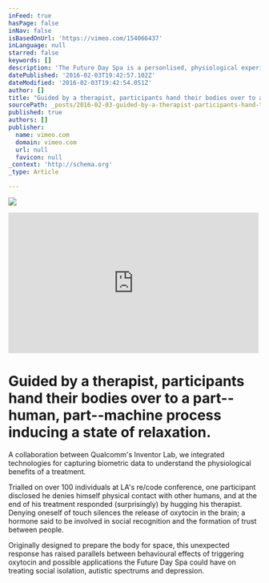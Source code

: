 ```yaml
---
inFeed: true
hasPage: false
inNav: false
isBasedOnUrl: 'https://vimeo.com/154066437'
inLanguage: null
starred: false
keywords: []
description: 'The Future Day Spa is a personlised, physiological experience delivering controlled vacuum pressure to the body replicating the feeling of being hugged.'
datePublished: '2016-02-03T19:42:57.102Z'
dateModified: '2016-02-03T19:42:54.051Z'
author: []
title: "Guided by a therapist, participants hand their bodies over to a part–human, part–machine process inducing a state of relaxation.\_"
sourcePath: _posts/2016-02-03-guided-by-a-therapist-participants-hand-their-bodies-over-t.md
published: true
authors: []
publisher:
  name: vimeo.com
  domain: vimeo.com
  url: null
  favicon: null
_context: 'http://schema.org'
_type: Article

---
```

![](https://the-grid-user-content.s3-us-west-2.amazonaws.com/e8788d7c-462c-4bef-9731-1c22ce523d03.jpg)

<iframe src="https://player.vimeo.com/video/154066437?title=0&amp;byline=0&amp;portrait=0" width="500" height="281" frameborder="0" webkitallowfullscreen="" mozallowfullscreen="" allowfullscreen="" style=""></iframe>

# Guided by a therapist, participants hand their bodies over to a part--human, part--machine process inducing a state of relaxation. 

A collaboration between Qualcomm's Inventor Lab, we integrated technologies for capturing biometric data to understand the physiological benefits of a treatment.

Trialled on over 100 individuals at LA's re/code conference, one participant disclosed he denies himself physical contact with other humans, and at the end of his treatment responded (surprisingly) by hugging his therapist. Denying oneself of touch silences the release of oxytocin in the brain; a hormone said to be involved in social recognition and the formation of trust between people.

Originally designed to prepare the body for space, this unexpected response has raised parallels between behavioural effects of triggering oxytocin and possible applications the Future Day Spa could have on treating social isolation, autistic spectrums and depression.
